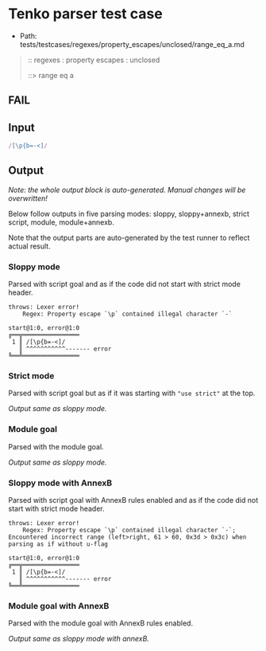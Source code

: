 # Tenko parser test case

- Path: tests/testcases/regexes/property_escapes/unclosed/range_eq_a.md

> :: regexes : property escapes : unclosed
>
> ::> range eq a
## FAIL 

## Input

`````js
/[\p{b=-<]/
`````

## Output

_Note: the whole output block is auto-generated. Manual changes will be overwritten!_

Below follow outputs in five parsing modes: sloppy, sloppy+annexb, strict script, module, module+annexb.

Note that the output parts are auto-generated by the test runner to reflect actual result.

### Sloppy mode

Parsed with script goal and as if the code did not start with strict mode header.

`````
throws: Lexer error!
    Regex: Property escape `\p` contained illegal character `-`

start@1:0, error@1:0
╔══╦════════════════
 1 ║ /[\p{b=-<]/
   ║ ^^^^^^^^^^^------- error
╚══╩════════════════

`````

### Strict mode

Parsed with script goal but as if it was starting with `"use strict"` at the top.

_Output same as sloppy mode._

### Module goal

Parsed with the module goal.

_Output same as sloppy mode._

### Sloppy mode with AnnexB

Parsed with script goal with AnnexB rules enabled and as if the code did not start with strict mode header.

`````
throws: Lexer error!
    Regex: Property escape `\p` contained illegal character `-`; Encountered incorrect range (left>right, 61 > 60, 0x3d > 0x3c) when parsing as if without u-flag

start@1:0, error@1:0
╔══╦════════════════
 1 ║ /[\p{b=-<]/
   ║ ^^^^^^^^^^^------- error
╚══╩════════════════

`````

### Module goal with AnnexB

Parsed with the module goal with AnnexB rules enabled.

_Output same as sloppy mode with annexB._
